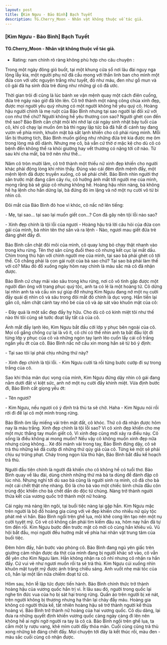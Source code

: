 ```yaml
---
layout: post
title: [Kim Ngưu - Bảo Bình] Bạch Tuyết
description: TG.Cherry_Moon - Nhân vật không thuộc về tác giả.
---
```


### [Kim Ngưu - Bảo Bình] Bạch Tuyết

#### TG.Cherry_Moon - Nhân vật không thuộc về tác giả.

- Rating: nam chính rõ ràng không phù hợp cho câu chuyện :

Trong một ngày đông gió buốt, tại một khung cửa sổ nơi lâu đài nguy nga lộng lẫy kia, một người phụ nữ đã cầu mong với thần linh ban cho mình một đứa con với ước nguyện trắng như tuyết, đỏ như máu, đen như gỗ mun và cô gái đã hạ sinh đứa trẻ đúng như những gì cô đã ước.

Thời gian trôi đi cũng là lúc bánh xe vận mệnh quay một cách điên cuồng, đứa trẻ ngày nào giờ đã lớn lên. Cô trở thành một nàng công chúa xinh đẹp, được mọi người yêu quý nhưng có một người không hề yêu quý cô. Hoàng hậu người chính là mẹ ruột của Bảo Bình nhưng tại sao người lại đối xử với con như thế chứ? Người không hề yêu thương con sao? Người ghét con đến thế sao? Bảo Bình cắn chặt môi khi nhớ lại cái ngày sinh nhật bảy tuổi của cô, khi cô chạy lại muốn ôm bà thì ngay lập tức bà đã hất đi cánh tay đang vươn về phía mình, khuôn mặt bà sắt lạnh khiến cho cô phải rùng mình. Mỗi lần bị thương tích, Bảo Bình muốn giống như những đứa trẻ kia được mẹ ôm trong lòng mà dỗ dành. Nhưng mẹ cô, bà vẫn cứ thờ ơ mặc kệ cho dù cô có bệnh đến không thể ra khỏi giường hay vết thương có nặng tới cỡ nào. Từ sau khi cha mất, bà trở nên như thế... 

Năm cô tròn mười lăm, cô trở thành một thiếu nữ xinh đẹp khiến cho người khác phải động lòng khi nhìn thấy. Đúng vào cái đêm định mệnh đấy, một mệnh lệnh đã được truyền xuống, cô sẽ phải chết. Bảo Bình nhìn người thợ săn trước mặt đang cầm cây rìu, cô hướng ánh mắt tới người mẹ của mình, mong rằng bà sẽ giúp cô nhưng không hề. Hoàng hậu nhìn nàng, bà không hề hạ lệnh cho hắn dừng lại, bà đứng đó im lặng và nở một nụ cười vô từ bi nhìn cô.

Đôi mắt của Bảo Bình đỏ hoe vì khóc, cô nấc nở lên tiếng:

\- Mẹ, tại sao... tại sao lại muốn giết con...? Con đã gây nên tội lỗi nào sao? 

\- Xinh đẹp chính là tội lỗi của ngươi - Hoàng hậu trả lời câu hỏi của đứa con gái của mình, bà nhìn tên thợ săn và ra lệnh - Nào, ngươi mau giết đứa trẻ đáng ghét đấy đi. 

Bảo Bình cắn chặt đôi môi của mình, cô quay lưng bỏ chạy thật nhanh vào trong khu rừng. Tên thợ săn cũng đuổi theo cô nhưng kết cục lại mất dấu. Chìm trong thù hận với chính người mẹ của mình, tại sao bà phải ghét cô tới thế. Cô chẳng phải là con gái ruột của bà sao chứ? Tại sao bà phải làm thế với cô? Màu đỏ đổ xuống ngày hôm nay chính là màu sắc mà cô đã nhận được. 

Bảo Bình cứ chạy mãi vào sâu trong khu rừng, nơi cô vô tình gặp được một người đàn ông với trang phục quý tộc, anh ta có lẽ là một hoàng tử. Cô dừng lại nhìn anh ta và cầu xin sự giúp đỡ nhưng Kim Ngưu đang nở một nụ cười đầy quái dị nhìn cô và sâu trong đôi mắt đó chính là dục vọng. Hắn tiến lại gần cô, nắm chặt cánh tay nhỏ bé của cô và áp sát vào khuôn mặt của cô: 

\- Đây quả là một sắc đẹp đầy hy hữu. Cho dù cô có kinh miệt tôi như thế nào thì tôi cũng sẽ tước đoạt lấy tất cả của cô. 

Ánh mắt đầy lạnh lẽo, Kim Ngưu bắt đầu cởi lớp y phục bên ngoài của cô. Mọi cố gắng chống cự lại là vô ít, cô chỉ có thể nhìn anh ta bắt đầu lột đi từng lớp y phục của cô và những ngón tay lạnh lẽo cuốn lấy cái cổ trắng ngần yếu ớt của cô. Bảo Bình nấc nở cầu xin mong hắn sẽ từ bỏ ý định: 

\- Tại sao tôi lại phải chịu những thứ này? 

\- Xinh đẹp chính là tội lỗi. - Kim Ngưu cười tà rồi từng bước cướp đi sự trong trắng của cô. 

Sao khi thỏa mãn dục vọng của mình, Kim Ngưu đứng dậy nhìn cô gái đang nằm dưới đất vì kiệt sức, anh nở một nụ cười đầy khinh miệt. Vừa định bước đi, Bảo Bình cất giọng yếu ớt: 

\- Tên ngươi? 

\- Kim Ngưu, nếu ngươi có ý định trả thù ta sẽ chờ. Haha - Kim Ngưu nói rồi rời đi để lại cô một mình trong rừng. 
                      
Bảo Bình ôm lấy miếng vải trên mặt đất, cô khóc. Thứ cô đã nhận được hôm nay là màu trắng. Xinh đẹp chính là tội lỗi sao? Vì cô xinh đẹp khiến cho mẹ một mực thẳng tay muốn giết cô. Vì xinh đẹp cũng mới xảy ra điều này. Cô sống là điều không ai mong muốn? Nếu vậy cô không muốn xinh đẹp nữa nhưng cũng không... Xé đôi mảnh vải trong tay, Bảo Bình đứng dậy, cô sẽ trả thù những kẻ đã cướp đi những thứ qúy giá của cô. Từng kẻ một sẽ phải chịu sự trừng phạt. Cháy trong ngọn lửa thù hận, Bảo Bình bắt đầu kế hoạch trả thù. 

Người đầu tiên chính là người đã khiến cho cô không hề có tuổi thơ. Bảo Bình quay về lâu đài, dùng chính những thứ mà bà ta dùng để đánh đập cô lúc nhỏ. Nhưng nghỉ tới dù sao bà cũng là người sinh ra mình, cô đã cho bà một cái chết thật nhẹ nhàng. Đó là cho bà vào một chiếc bình chứa đầu côn trùng độc khiến cho bà chết dần do độc từ chúng. Nàng trở thành người thừa kết của vương quốc trở thành một nữ hoàng. 

Cái ngày mà nàng lên ngôi, tại buổi tiệc nàng lại gặp hắn. Kim Ngưu mặc trên người là bộ đồ hoàng gia cùng với vẻ đẹp khiến cho nhiều nữ qúy tộc phát mê vì hắn. Bảo Bình ngồi trên ghế lụa, môi khẽ cong lên tạo nên một nụ cười tuyệt mỹ. Có vẻ cô không cần phải tìm kiếm đâu xa, hôm nay hắn đã tự tìm đến rồi. Kim Ngưu bước đến trước mặt cô mời cô cùng hắn khiêu vũ. Vũ hội bắt đầu, mọi người đều hướng mắt về phía hai nhân vật trung tâm của buổi tiệc. 

Đêm hôm đấy, hắn bước vào phòng cô. Bảo Bình đang ngủ yên giấc trên giường cảm nhận được da thịt của mình đang bị người khác sờ vào, cô vẫn để yên cho Kim Ngưu làm. Hắn không nhận ra cô nhỉ nhưng cô nhận ra hắn đấy. Cứ vui vẻ như ngươi muốn rồi ta sẽ trả thù. Kim Ngưu cúi xuống nhìn khuôn mặt tuyệt mỹ được ánh trăng chiếu sáng. Anh vuốt nhẹ mái tóc của cô, hắn lại một lần nữa chiếm đoạt từ cô. 

Hôm sau, hôn lễ lập tức được tiến hành. Bảo Bình chính thức trở thành hoàng hậu của vương quốc hắn trị vì. Ít lâu sau đó, người trong quốc lại nghe tin đức vua của họ bị sát hại trong rừng. Quần áo trên người bị xé nát, trên người không bị thương nhưng hạ thân lại chảy đầy máu. Hoàng gia không có người thừa kế, tất nhiên hoàng hậu sẽ trở thành người kế thừa hoàng vị. Bảo Bình trở thành nữ hoàng của hai vương quốc. Cô dịu dàng, lại đưa ra những quyết định khiến vương quốc càng ngày càng đi lên nên không hề ai nghi ngờ người ra tay là cô cả. Bảo Bình ngồi trên ghế lụa, ta cầm một ly rượu vang, khẽ mỉm cười đầy thỏa mãn. Cuối cùng cũng trả thù xong những kẻ đáng chết đấy. Mọi chuyện tới đây là kết thúc rồi, màu đen - màu sắc cuối cùng cô nhận được.
